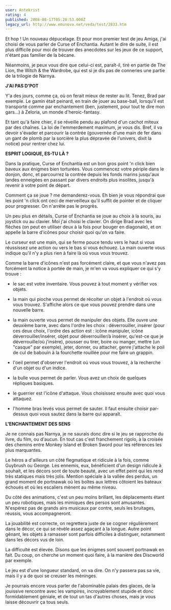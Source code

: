 ```yaml
---
user: Antekrist
rating: 4
published: 2008-08-17T05:28:53.000Z
legacy_url: http://www.emunova.net/veda/test/2833.htm
---
```

Et hop ! Un nouveau dépucelage. Et pour mon premier test de jeu Amiga, j'ai choisi de vous parler de Curse of Enchantia. Autant le dire de suite, il est plus difficile pour moi de trouver des anecdotes sur les jeux de ce support, n'étant pas familier de la bécane.  

Néanmoins, je peux vous dire que celui-ci est, paraît-il, tiré en partie de The Lion, the Witch & the Wardrobe, qui est si je dis pas de conneries une partie de la trilogie de Narnya.  

  

**J'AI PAS D'POT**  

Y'a des jours, comme ça, où on ferait mieux de rester au lit. Tenez, Brad par exemple. Le gamin était peinard, en train de jouer au base-ball, lorsqu'il est transporté comme par enchantement (ben, justement, pour tout te dire mon gars...) à Zeloria, un monde d'heroic-fantasy.  

Et tant qu'à faire chier, il se réveille pendu au plafond d'un cachot miteux par des chaînes. La loi de l'emmerdement maximum, je vous dis. Bref, il va devoir s'évader et parcourir la contrée (gouvernée d'une main de fer dans un gant de plomb par la sorcière la plus dépravée de l'univers, dixit la notice) pour rentrer chez lui.  

  

**ESPRIT LOGIQUE, ES-TU LÀ ?**  

Dans la pratique, Curse of Enchantia est un bon gros point 'n click bien baveux aux énigmes bien torturées. Vous commencez votre périple dans le donjon, donc, et parcourrez la contrée depuis les fonds marins jusqu'aux landes enneigées en passant par divers endroits plus insolites, jusqu'à revenir à votre point de départ.  

Comment ça se joue ? me demanderez-vous. Eh bien je vous répondrai que les point 'n click ont ceci de merveilleux qu'il suffit de pointer et de cliquer pour progresser. On n'arrête pas le progrès.  

Un peu plus en détails, Curse of Enchantia se joue au choix à la souris, au joystick ou au clavier. Moi j'ai choisi le clavier. On dirige Brad avec les flèches (on peut en utiliser deux à la fois pour bouger en diagonale), et on appelle la barre d'icônes pour choisir quoi qu'on va faire.  

Le curseur est une main, qui se ferme pouce tendu vers le haut si vous réussissez une action ou vers le bas si vous échouez. La main ouverte vous indique qu'il n'y a plus rien à faire là où vous vous trouvez.  

Comme la barre d'icônes n'est pas forcément claire, et que vous n'avez pas forcément la notice à portée de main, je m'en va vous expliquer ce qui s'y trouve :  

  

- le sac est votre inventaire. Vous pouvez à tout moment y vérifier vos objets.  

- la main qui pioche vous permet de récolter un objet à l'endroit où vous vous trouvez. S'affiche alors ce que vous pouvez prendre dans une nouvelle barre.  

- la main ouverte vous permet de manipuler des objets. Elle ouvre une deuxième barre, avec dans l'ordre les choix : déverrouiller, insérer (pour ces deux choix, l'ordre des action est : icône manipuler, icône déverrouiller/insérer, objet pour déverrouiller/à insérer, qu'est-ce que je déverrouille/où j'insère), pousser ou tirer, boire ou manger, mettre (un "casque" par exemple), jeter, donner, ou attacher, genre j'attache le poil de cul de babouin à la fourchette rouillée pour me faire un grappin.  

- l'oeil permet d'observer l'endroit où vous vous trouvez, à la recherche d'un objet ou d'un indice.  

- la bulle vous permet de parler. Vous avez un choix de quelques répliques basiques.  

- le guerrier est l'icône d'attaque. Vous choisissez ensuite avec quoi vous attaquez.  

- l'homme bras levés vous permet de sauter. Il faut ensuite choisir par-dessus quoi vous sautez dans la barre qui apparaît.  

  

**L'ENCHANTEMENT DES SENS**  

Je ne connais pas Narnya, je ne saurais donc dire si le jeu se rapproche du livre, du film, ou d'aucun. En tout cas c'est franchement rigolo, à la croisée des chemins entre Monkey Island et Broken Sword pour les références les plus marquantes.  

Le héros a d'ailleurs un côté flegmatique et ridicule à la fois, comme Guybrush ou George. Les ennemis, eux, bénéficient d'un design ridicule à souhait, et les décors sont de toute beauté, avec un effet peint qui les rend très statiques mais très jolis. Mention spéciale à la vallée des perdus, un grand moment de portnawak où les boîtes aux lettres côtoient les bateaux échoués et où les escaliers mènent au même niveau.  

Du côté des animations, c'est un peu moins brillant, les déplacements étant un peu robotiques, mais les mimiques des persos sont amusantes. N'espérez pas de grands airs musicaux par contre, seuls les bruitages, réussis, vous accompagneront.  

La jouabilité est correcte, on regrettera juste de se cogner régulièrement dans le décor, ce qui se révèle assez agaçant à la longue. Autre point gênant, les objets à ramasser sont parfois difficiles à distinguer, notamment dans les décors vus de loin.  

La difficulté est élevée. Disons que les énigmes sont souvent portnawak en fait. Du coup, on cherche un moment quoi faire, à la manière des Discworld par exemple.  

Le jeu est d'une longueur standard, on va dire. On n'y passera pas sa vie, mais il y a de quoi se creuser les méninges.  

  

Je pourrais encore vous parler de l'abominable palais des glaces, de la jouissive rencontre avec les vampires, incroyablement stupide et donc formidablement géniale, et de tout un tas d'autres choses, mais je vous laisse découvrir ça tous seuls.